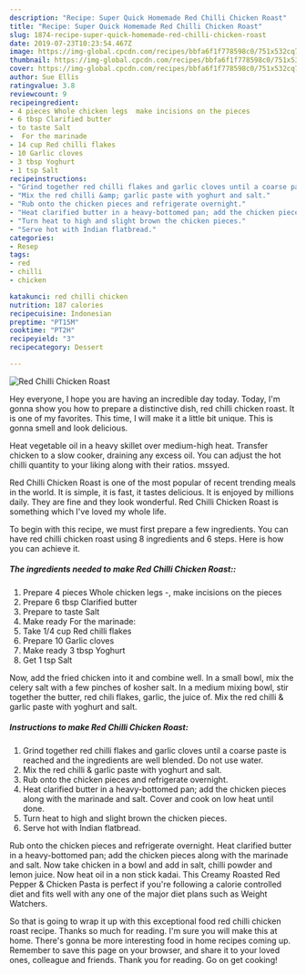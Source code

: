 ```yaml
---
description: "Recipe: Super Quick Homemade Red Chilli Chicken Roast"
title: "Recipe: Super Quick Homemade Red Chilli Chicken Roast"
slug: 1874-recipe-super-quick-homemade-red-chilli-chicken-roast
date: 2019-07-23T10:23:54.467Z
image: https://img-global.cpcdn.com/recipes/bbfa6f1f778598c0/751x532cq70/red-chilli-chicken-roast-recipe-main-photo.jpg
thumbnail: https://img-global.cpcdn.com/recipes/bbfa6f1f778598c0/751x532cq70/red-chilli-chicken-roast-recipe-main-photo.jpg
cover: https://img-global.cpcdn.com/recipes/bbfa6f1f778598c0/751x532cq70/red-chilli-chicken-roast-recipe-main-photo.jpg
author: Sue Ellis
ratingvalue: 3.8
reviewcount: 9
recipeingredient:
- 4 pieces Whole chicken legs  make incisions on the pieces
- 6 tbsp Clarified butter
- to taste Salt
-  For the marinade
- 14 cup Red chilli flakes
- 10 Garlic cloves
- 3 tbsp Yoghurt
- 1 tsp Salt
recipeinstructions:
- "Grind together red chilli flakes and garlic cloves until a coarse paste is reached and the ingredients are well blended. Do not use water."
- "Mix the red chilli &amp; garlic paste with yoghurt and salt."
- "Rub onto the chicken pieces and refrigerate overnight."
- "Heat clarified butter in a heavy-bottomed pan; add the chicken pieces along with the marinade and salt. Cover and cook on low heat until done."
- "Turn heat to high and slight brown the chicken pieces."
- "Serve hot with Indian flatbread."
categories:
- Resep
tags:
- red
- chilli
- chicken

katakunci: red chilli chicken
nutrition: 187 calories
recipecuisine: Indonesian
preptime: "PT15M"
cooktime: "PT2H"
recipeyield: "3"
recipecategory: Dessert

---
```



![Red Chilli Chicken Roast](https://img-global.cpcdn.com/recipes/bbfa6f1f778598c0/751x532cq70/red-chilli-chicken-roast-recipe-main-photo.jpg)

Hey everyone, I hope you are having an incredible day today. Today, I'm gonna show you how to prepare a distinctive dish, red chilli chicken roast. It is one of my favorites. This time, I will make it a little bit unique. This is gonna smell and look delicious.

Heat vegetable oil in a heavy skillet over medium-high heat. Transfer chicken to a slow cooker, draining any excess oil. You can adjust the hot chilli quantity to your liking along with their ratios. mssyed.

Red Chilli Chicken Roast is one of the most popular of recent trending meals in the world. It is simple, it is fast, it tastes delicious. It is enjoyed by millions daily. They are fine and they look wonderful. Red Chilli Chicken Roast is something which I've loved my whole life.


To begin with this recipe, we must first prepare a few ingredients. You can have red chilli chicken roast using 8 ingredients and 6 steps. Here is how you can achieve it.

##### The ingredients needed to make Red Chilli Chicken Roast::

1. Prepare 4 pieces Whole chicken legs -, make incisions on the pieces
1. Prepare 6 tbsp Clarified butter
1. Prepare to taste Salt
1. Make ready  For the marinade:
1. Take 1/4 cup Red chilli flakes
1. Prepare 10 Garlic cloves
1. Make ready 3 tbsp Yoghurt
1. Get 1 tsp Salt


Now, add the fried chicken into it and combine well. In a small bowl, mix the celery salt with a few pinches of kosher salt. In a medium mixing bowl, stir together the butter, red chili flakes, garlic, the juice of. Mix the red chilli &amp; garlic paste with yoghurt and salt. 

##### Instructions to make Red Chilli Chicken Roast:

1. Grind together red chilli flakes and garlic cloves until a coarse paste is reached and the ingredients are well blended. Do not use water.
1. Mix the red chilli &amp; garlic paste with yoghurt and salt.
1. Rub onto the chicken pieces and refrigerate overnight.
1. Heat clarified butter in a heavy-bottomed pan; add the chicken pieces along with the marinade and salt. Cover and cook on low heat until done.
1. Turn heat to high and slight brown the chicken pieces.
1. Serve hot with Indian flatbread.


Rub onto the chicken pieces and refrigerate overnight. Heat clarified butter in a heavy-bottomed pan; add the chicken pieces along with the marinade and salt. Now take chicken in a bowl and add in salt, chilli powder and lemon juice. Now heat oil in a non stick kadai. This Creamy Roasted Red Pepper &amp; Chicken Pasta is perfect if you&#39;re following a calorie controlled diet and fits well with any one of the major diet plans such as Weight Watchers. 

So that is going to wrap it up with this exceptional food red chilli chicken roast recipe. Thanks so much for reading. I'm sure you will make this at home. There's gonna be more interesting food in home recipes coming up. Remember to save this page on your browser, and share it to your loved ones, colleague and friends. Thank you for reading. Go on get cooking!
